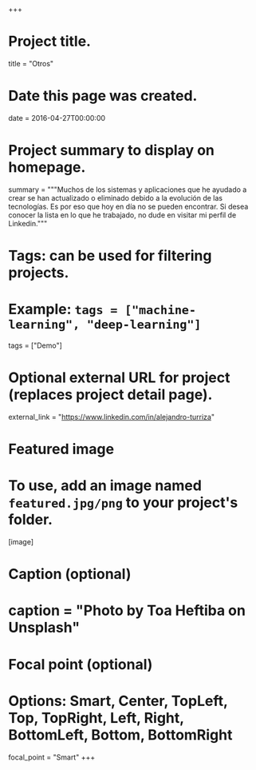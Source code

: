 +++
# Project title.
title = "Otros"

# Date this page was created.
date = 2016-04-27T00:00:00

# Project summary to display on homepage.
summary = """Muchos de los sistemas y aplicaciones que he ayudado a crear se han actualizado o eliminado
 debido a la evolución de las tecnologías. Es por eso que hoy en día no se pueden encontrar. Si desea conocer
 la lista en lo que he trabajado, no dude en visitar mi perfil de Linkedin."""

# Tags: can be used for filtering projects.
# Example: `tags = ["machine-learning", "deep-learning"]`
tags = ["Demo"]

# Optional external URL for project (replaces project detail page).
external_link = "https://www.linkedin.com/in/alejandro-turriza"

# Featured image
# To use, add an image named `featured.jpg/png` to your project's folder. 
[image]
  # Caption (optional)
  # caption = "Photo by Toa Heftiba on Unsplash"

  # Focal point (optional)
  # Options: Smart, Center, TopLeft, Top, TopRight, Left, Right, BottomLeft, Bottom, BottomRight
  focal_point = "Smart"
+++
